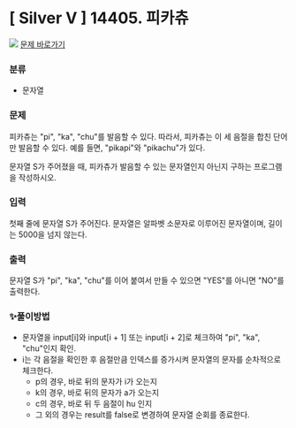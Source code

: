 # [ Silver V ] 14405. 피카츄

<img src="https://img.shields.io/badge/JavaScript-orange?style=flat&logo=javascript&logoColor=auto"/> [문제 바로가기](https://www.acmicpc.net/problem/14405)

### 분류

- 문자열

### 문제

피카츄는 "pi", "ka", "chu"를 발음할 수 있다. 따라서, 피카츄는 이 세 음절을 합친 단어만 발음할 수 있다. 예를 들면, "pikapi"와 "pikachu"가 있다.

문자열 S가 주어졌을 때, 피카츄가 발음할 수 있는 문자열인지 아닌지 구하는 프로그램을 작성하시오.

### 입력

첫째 줄에 문자열 S가 주어진다. 문자열은 알파벳 소문자로 이루어진 문자열이며, 길이는 5000을 넘지 않는다.

### 출력

문자열 S가 "pi", "ka", "chu"를 이어 붙여서 만들 수 있으면 "YES"를 아니면 "NO"를 출력한다.

### ✨풀이방법

- 문자열을 input[i]와 input[i + 1] 또는 input[i + 2]로 체크하여 "pi", "ka", "chu"인지 확인.
- i는 각 음절을 확인한 후 음절만큼 인덱스를 증가시켜 문자열의 문자를 순차적으로 체크한다.
  - p의 경우, 바로 뒤의 문자가 i가 오는지
  - k의 경우, 바로 뒤의 문자가 a가 오는지
  - c의 경우, 바로 뒤 두 음절이 hu 인지
  - 그 외의 경우는 result를 false로 변경하여 문자열 순회를 종료한다.
